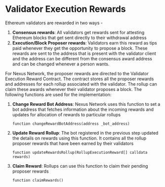 # Validator Execution Rewards

Ethereum validators are rewarded in two ways -

1. **Consensus rewards**: All validators get rewards sent for attesting Ethereum blocks that get sent directly to their withdrawal address
2. **Execution/Block Proposer rewards**: Validators earn this reward as tips paid whenever they get the opportunity to propose a block. These rewards are sent to the address that is present with the validator client and the address can be different from the consensus award address and can be changed whenever a person wants.

For Nexus Network, the proposer rewards are directed to the Validator Execution Reward Contract. The contract stores all the proposer rewards and addresses for each rollup associated with the validator. The rollup can claim these awards whenever their validator proposes a block. The following functions are used for the implementation:

1.  **Change Reward Bot Address**: Nexus Network uses this function to set a bot address that fetches information about the incoming rewards and updates for allocation of rewards to particular rollups

    ```solidity
    function changeRewardBotAddress(address _bot_address)
    ```
2.  **Update Reward Rollup**: The bot registered in the previous step updated the details on rewards using this function. It contains all the rollup proposer rewards that have been earned by their validators

    ```solidity
    function updateRewardsRollup(RollupExecutionReward[] calldata rewards)
    ```
3.  **Claim Reward**: Rollups can use this function to claim their pending proposer rewards

    ```solidity
    function claimRewards()
    ```
